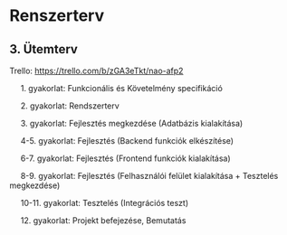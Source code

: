 # Renszerterv

## 3. Ütemterv

Trello: https://trello.com/b/zGA3eTkt/nao-afp2


&nbsp;&nbsp;&nbsp;&nbsp; 1. gyakorlat: Funkcionális és Követelmény specifikáció

&nbsp;&nbsp;&nbsp;&nbsp; 2. gyakorlat: Rendszerterv

&nbsp;&nbsp;&nbsp;&nbsp; 3. gyakorlat: Fejlesztés megkezdése (Adatbázis kialakítása)

&nbsp;&nbsp;&nbsp;&nbsp; 4-5. gyakorlat: Fejlesztés (Backend funkciók elkészítése)

&nbsp;&nbsp;&nbsp;&nbsp; 6-7. gyakorlat: Fejlesztés (Frontend funkciók kialakítása)

&nbsp;&nbsp;&nbsp;&nbsp; 8-9. gyakorlat: Fejlesztés (Felhasználói felület kialakítása + Tesztelés megkezdése)

&nbsp;&nbsp;&nbsp;&nbsp; 10-11. gyakorlat: Tesztelés (Integrációs teszt)

&nbsp;&nbsp;&nbsp;&nbsp; 12. gyakorlat: Projekt befejezése, Bemutatás

